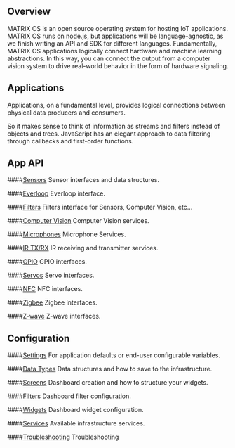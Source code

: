 ## Overview
MATRIX OS is an open source operating system for hosting IoT applications. MATRIX OS runs on node.js, but applications will be language-agnostic, as we finish writing an API and SDK for different languages. Fundamentally, MATRIX OS applications logically connect hardware and machine learning abstractions. In this way, you can connect the output from a computer vision system to drive real-world behavior in the form of hardware signaling.

## Applications
Applications, on a fundamental level, provides logical connections between physical data producers and consumers.

So it makes sense to think of information as streams and filters instead of objects and trees. JavaScript has an elegant approach to data filtering through callbacks and first-order functions.

## App API
####[Sensors](sensors.md)
Sensor interfaces and data structures.

####[Everloop](everloop.md)
Everloop interface.

####[Filters](filter.md)
Filters interface for Sensors, Computer Vision, etc...

####[Computer Vision](computer-vision.md)
Computer Vision services.

####[Microphones](microphone.md)
Microphone Services.

####[IR TX/RX](ir.md)
IR receiving and transmitter services.

####[GPIO](GPIO.md)
GPIO interfaces.

####[Servos](servos.md)
Servo interfaces.

####[NFC](nfc.md)
NFC interfaces.

####[Zigbee](zigbee.md)
Zigbee interfaces.

####[Z-wave](zwave.md)
Z-wave interfaces.

## Configuration
####[Settings](../settings.md)
For application defaults or end-user configurable variables.

####[Data Types](../Configuration/datatypes.md)
Data structures and how to save to the infrastructure.

####[Screens](../Configuration/screens.md)
Dashboard creation and how to structure your widgets.

####[Filters](filter.md)
Dashboard filter configuration.

####[Widgets](computer-vision.md)
Dashboard widget configuration.

####[Services](../Configuration/services.md)
Available infrastructure services.

####[Troubleshooting](../intro/cli-troubleshooting.md)
Troubleshooting
